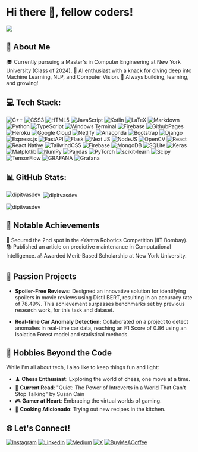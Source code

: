 # Hi there 👋, fellow coders!

![](https://quotes-github-readme.vercel.app/api?type=horizontal&theme=light)

## 🚀 About Me

🎓 Currently pursuing a Master's in Computer Engineering at New York University (Class of 2024).
🤖 AI enthusiast with a knack for diving deep into Machine Learning, NLP, and Computer Vision.
🚀 Always building, learning, and growing!

## 💻 Tech Stack:
![C++](https://img.shields.io/badge/c++-%2300599C.svg?style=for-the-badge&logo=c%2B%2B&logoColor=white) ![CSS3](https://img.shields.io/badge/css3-%231572B6.svg?style=for-the-badge&logo=css3&logoColor=white) ![HTML5](https://img.shields.io/badge/html5-%23E34F26.svg?style=for-the-badge&logo=html5&logoColor=white) ![JavaScript](https://img.shields.io/badge/javascript-%23323330.svg?style=for-the-badge&logo=javascript&logoColor=%23F7DF1E) ![Kotlin](https://img.shields.io/badge/kotlin-%237F52FF.svg?style=for-the-badge&logo=kotlin&logoColor=white) ![LaTeX](https://img.shields.io/badge/latex-%23008080.svg?style=for-the-badge&logo=latex&logoColor=white) ![Markdown](https://img.shields.io/badge/markdown-%23000000.svg?style=for-the-badge&logo=markdown&logoColor=white) ![Python](https://img.shields.io/badge/python-3670A0?style=for-the-badge&logo=python&logoColor=ffdd54) ![TypeScript](https://img.shields.io/badge/typescript-%23007ACC.svg?style=for-the-badge&logo=typescript&logoColor=white) ![Windows Terminal](https://img.shields.io/badge/Windows%20Terminal-%234D4D4D.svg?style=for-the-badge&logo=windows-terminal&logoColor=white) ![Firebase](https://img.shields.io/badge/firebase-%23039BE5.svg?style=for-the-badge&logo=firebase) ![GithubPages](https://img.shields.io/badge/github%20pages-121013?style=for-the-badge&logo=github&logoColor=white) ![Heroku](https://img.shields.io/badge/heroku-%23430098.svg?style=for-the-badge&logo=heroku&logoColor=white) ![Google Cloud](https://img.shields.io/badge/GoogleCloud-%234285F4.svg?style=for-the-badge&logo=google-cloud&logoColor=white) ![Netlify](https://img.shields.io/badge/netlify-%23000000.svg?style=for-the-badge&logo=netlify&logoColor=#00C7B7) ![Anaconda](https://img.shields.io/badge/Anaconda-%2344A833.svg?style=for-the-badge&logo=anaconda&logoColor=white) ![Bootstrap](https://img.shields.io/badge/bootstrap-%238511FA.svg?style=for-the-badge&logo=bootstrap&logoColor=white) ![Django](https://img.shields.io/badge/django-%23092E20.svg?style=for-the-badge&logo=django&logoColor=white) ![Express.js](https://img.shields.io/badge/express.js-%23404d59.svg?style=for-the-badge&logo=express&logoColor=%2361DAFB) ![FastAPI](https://img.shields.io/badge/FastAPI-005571?style=for-the-badge&logo=fastapi) ![Flask](https://img.shields.io/badge/flask-%23000.svg?style=for-the-badge&logo=flask&logoColor=white) ![Next JS](https://img.shields.io/badge/Next-black?style=for-the-badge&logo=next.js&logoColor=white) ![NodeJS](https://img.shields.io/badge/node.js-6DA55F?style=for-the-badge&logo=node.js&logoColor=white) ![OpenCV](https://img.shields.io/badge/opencv-%23white.svg?style=for-the-badge&logo=opencv&logoColor=white) ![React](https://img.shields.io/badge/react-%2320232a.svg?style=for-the-badge&logo=react&logoColor=%2361DAFB) ![React Native](https://img.shields.io/badge/react_native-%2320232a.svg?style=for-the-badge&logo=react&logoColor=%2361DAFB) ![TailwindCSS](https://img.shields.io/badge/tailwindcss-%2338B2AC.svg?style=for-the-badge&logo=tailwind-css&logoColor=white) ![Firebase](https://img.shields.io/badge/Firebase-039BE5?style=for-the-badge&logo=Firebase&logoColor=white) ![MongoDB](https://img.shields.io/badge/MongoDB-%234ea94b.svg?style=for-the-badge&logo=mongodb&logoColor=white) ![SQLite](https://img.shields.io/badge/sqlite-%2307405e.svg?style=for-the-badge&logo=sqlite&logoColor=white) ![Keras](https://img.shields.io/badge/Keras-%23D00000.svg?style=for-the-badge&logo=Keras&logoColor=white) ![Matplotlib](https://img.shields.io/badge/Matplotlib-%23ffffff.svg?style=for-the-badge&logo=Matplotlib&logoColor=black) ![NumPy](https://img.shields.io/badge/numpy-%23013243.svg?style=for-the-badge&logo=numpy&logoColor=white) ![Pandas](https://img.shields.io/badge/pandas-%23150458.svg?style=for-the-badge&logo=pandas&logoColor=white) ![PyTorch](https://img.shields.io/badge/PyTorch-%23EE4C2C.svg?style=for-the-badge&logo=PyTorch&logoColor=white) ![scikit-learn](https://img.shields.io/badge/scikit--learn-%23F7931E.svg?style=for-the-badge&logo=scikit-learn&logoColor=white) ![Scipy](https://img.shields.io/badge/SciPy-%230C55A5.svg?style=for-the-badge&logo=scipy&logoColor=%white) ![TensorFlow](https://img.shields.io/badge/TensorFlow-%23FF6F00.svg?style=for-the-badge&logo=TensorFlow&logoColor=white) ![GRAFANA](https://img.shields.io/badge/grafana-F46800.svg?style=for-the-badge&logo=grafana&logoColor=white&color=%23F46800) ![Grafana](https://img.shields.io/badge/grafana-%23F46800.svg?style=for-the-badge&logo=grafana&logoColor=white)

## 📊 GitHub Stats:

<p><img align="left" src="https://github-readme-stats.vercel.app/api/top-langs?username=dipitvasdev&show_icons=true&locale=en&layout=compact" alt="dipitvasdev" /></p>

<p>&nbsp;<img align="center" src="https://github-readme-stats.vercel.app/api?username=dipitvasdev&show_icons=true&locale=en" alt="dipitvasdev" /></p>

<p><img align="center" src="https://github-readme-streak-stats.herokuapp.com/?user=dipitvasdev&" alt="dipitvasdev" /></p>

## 🚀 Notable Achievements

🥇 Secured the 2nd spot in the eYantra Robotics Competition (IIT Bombay).
📚 Published an article on predictive maintenance in Computational Intelligence.
💰 Awarded Merit-Based Scholarship at New York University.

## 🚀 Passion Projects

- **Spoiler-Free Reviews:** Designed an innovative solution for identifying spoilers in movie reviews using Distil BERT, resulting in an accuracy rate of 78.49%. This achievement surpasses benchmarks set by previous research work, for this task and dataset.

- **Real-time Car Anomaly Detection:** Collaborated on a project to detect anomalies in real-time car data, reaching an F1 Score of 0.86 using an Isolation Forest model and statistical methods.

## 🎲 Hobbies Beyond the Code

While I'm all about tech, I also like to keep things fun and light:

- ♟️ **Chess Enthusiast**: Exploring the world of chess, one move at a time.
- 📖 **Current Read**: "Quiet: The Power of Introverts in a World That Can't Stop Talking" by Susan Cain
- 🎮 **Gamer at Heart**: Embracing the virtual worlds of gaming.
- 🍳 **Cooking Aficionado**: Trying out new recipes in the kitchen.

## 🌐 Let's Connect!

[![Instagram](https://img.shields.io/badge/Instagram-%23E4405F.svg?logo=Instagram&logoColor=white)](https://instagram.com/dipit.v) [![LinkedIn](https://img.shields.io/badge/LinkedIn-%230077B5.svg?logo=linkedin&logoColor=white)](https://linkedin.com/in/dipit-vasdev) [![Medium](https://img.shields.io/badge/Medium-12100E?logo=medium&logoColor=white)](https://medium.com/@dipsindata) [![X](https://img.shields.io/badge/X-black.svg?logo=X&logoColor=white)](https://x.com/DipitVasdev) 
[![BuyMeACoffee](https://img.shields.io/badge/Buy%20Me%20a%20Coffee-ffdd00?style=for-the-badge&logo=buy-me-a-coffee&logoColor=black)](https://buymeacoffee.com/dipit) 

